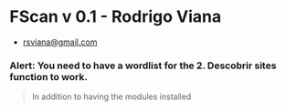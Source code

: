 # FScan v 0.1 - Rodrigo Viana
- rsviana@gmail.com

### Alert: You need to have a wordlist for the 2. Descobrir sites function to work.
> In addition to having the modules installed
